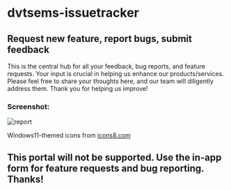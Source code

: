 # dvtsems-issuetracker
## Request new feature, report bugs, submit feedback
 This is the central hub for all your feedback, bug reports, and feature requests. Your input is crucial in helping us enhance our products/services. Please feel free to share your thoughts here, and our team will diligently address them. Thank you for helping us improve!
### Screenshot:
![report](https://github.com/thordnel/dvtsems-issuetracker/assets/59996099/1f202f1a-be6a-4d64-9e3e-8c096c1a9784)

Windows11-themed icons from [icons8.com](https://icons8.com/)

## This portal will not be supported. Use the in-app form for feature requests and bug reporting. Thanks!
